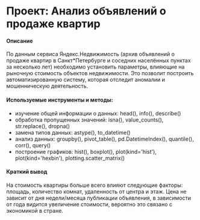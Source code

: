 # Проект: Анализ объявлений о продаже квартир
#### Описание 
По данным сервиса Яндекс.Недвижимость (архив объявлений о продаже квартир в Санкт*Петербурге и соседних населённых пунктах за несколько лет) необходимо установить параметры, влияющие на рыночную стоимость объектов недвижимости. Это позволит построить автоматизированную систему, которая отследит аномалии и мошенническую деятельность. 

#### Используемые инструменты и методы:
* изучение общей информации о данных: head(), info(), describe()
* обработка пропущенных значений: isna(), value_counts(), str.replace(), dropna()
* замена типов данных: astype(), to_datetime()
* анализ данных: groupby(), pivot_table(), pd.DatetimeIndex(), quantile(), corr(), query()
* построение графиков: hist(), boxplot(), plot(kind='hist'), plot(kind='hexbin'), plotting.scatter_matrix()


#### Краткий вывод
На стоимость квартиры больше всего влияют следующие факторы: площадь, количество комнат, удаленность от центра и этаж. Цена не зависит от дня недели/месяца публикации объявления, в зависимости от года видится увеличение стоимости, вероятно это связано с экономикой в стране.
